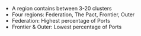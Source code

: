 * A region contains between 3-20 clusters
* Four regions: Federation, The Pact, Frontier, Outer
* Federation: Highest percentage of Ports
* Frontier & Outer: Lowest percentage of Ports